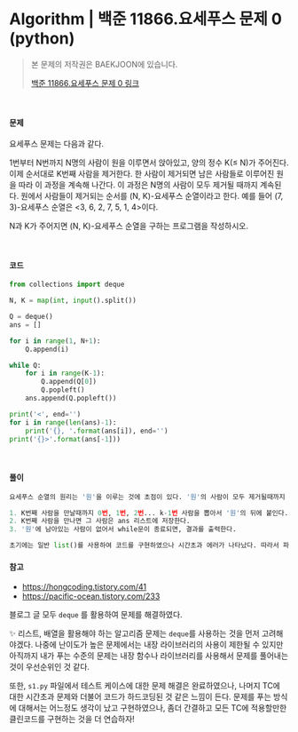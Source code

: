 # Algorithm | 백준 11866.요세푸스 문제 0 (python)

> 본 문제의 저작권은 BAEKJOON에 있습니다.
>
> [백준 11866.요세푸스 문제 0 링크](https://www.acmicpc.net/problem/11866)

</br>

#### 문제

요세푸스 문제는 다음과 같다.

1번부터 N번까지 N명의 사람이 원을 이루면서 앉아있고, 양의 정수 K(≤ N)가 주어진다. 이제 순서대로 K번째 사람을 제거한다. 한 사람이 제거되면 남은 사람들로 이루어진 원을 따라 이 과정을 계속해 나간다. 이 과정은 N명의 사람이 모두 제거될 때까지 계속된다. 원에서 사람들이 제거되는 순서를 (N, K)-요세푸스 순열이라고 한다. 예를 들어 (7, 3)-요세푸스 순열은 <3, 6, 2, 7, 5, 1, 4>이다.

N과 K가 주어지면 (N, K)-요세푸스 순열을 구하는 프로그램을 작성하시오.

</br>

#### 코드

```python
from collections import deque

N, K = map(int, input().split())

Q = deque()
ans = []

for i in range(1, N+1):
    Q.append(i)

while Q:
    for i in range(K-1):
        Q.append(Q[0])
        Q.popleft()
    ans.append(Q.popleft())

print('<', end='')
for i in range(len(ans)-1):
    print('{}, '.format(ans[i]), end='')
print('{}>'.format(ans[-1]))
```

</br>

#### 풀이

```python
요세푸스 순열의 원리는 '원'을 이루는 것에 초점이 있다. '원'의 사람이 모두 제거될때까지 원을 순환하는 로직을 생각해야 한다.

1. K번째 사람을 만날때까지 0번, 1번, 2번... k-1번 사람을 뽑아서 '원'의 뒤에 붙인다.
2. K번째 사람을 만나면 그 사람은 ans 리스트에 저장한다.
3. '원'에 남아있는 사람이 없어서 while문이 종료되면, 결과를 출력한다.

초기에는 일반 list()를 사용하여 코드를 구현하였으나 시간초과 에러가 나타났다. 따라서 파이썬 내장 collections의 deque를 활용하여 시간 단축을 하였다. s1.py 파일은 거의 하드코딩식으로 작성하여 테스트 케이스에 대한 정답은 구했으나, 시간초과의 문제도 있고 코드자체가 너무 복잡한 문제가 있다.
```



#### 참고

- https://hongcoding.tistory.com/41
- https://pacific-ocean.tistory.com/233

블로그 글 모두 `deque` 를 활용하여 문제를 해결하였다.



✨ 리스트, 배열을 활용해야 하는 알고리즘 문제는 `deque`를 사용하는 것을 먼저 고려해야겠다. 나중에 난이도가 높은 문제에서는 내장 라이브러리의 사용이 제한될 수 있지만 아직까지 내가 푸는 수준의 문제는 내장 함수나 라이브러리를 사용해서 문제를 풀어내는 것이 우선순위인 것 같다.

또한, `s1.py` 파일에서 테스트 케이스에 대한 문제 해결은 완료하였으나, 나머지 TC에 대한 시간초과 문제와 더불어 코드가 하드코딩된 것 같은 느낌이 든다. 문제를 푸는 방식에 대해서는 어느정도 생각이 났고 구현하였으나, 좀더 간결하고 모든 TC에 적용할만한 클린코드를 구현하는 것을 더 연습하자!
